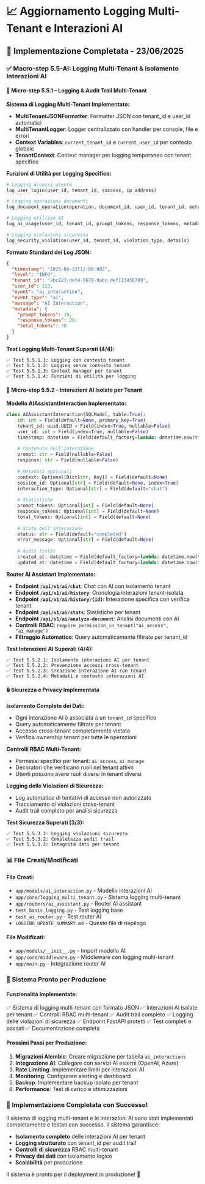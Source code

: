 # 📈 Aggiornamento Logging Multi-Tenant e Interazioni AI

## 🎯 Implementazione Completata - 23/06/2025

### ✅ Macro-step 5.5-AI: Logging Multi-Tenant & Isolamento Interazioni AI

#### 🧩 Micro-step 5.5.1 – Logging & Audit Trail Multi-Tenant

**Sistema di Logging Multi-Tenant Implementato:**
- **MultiTenantJSONFormatter**: Formatter JSON con tenant_id e user_id automatici
- **MultiTenantLogger**: Logger centralizzato con handler per console, file e errori
- **Context Variables**: `current_tenant_id` e `current_user_id` per contesto globale
- **TenantContext**: Context manager per logging temporaneo con tenant specifico

**Funzioni di Utilità per Logging Specifico:**
```python
# Logging accessi utente
log_user_login(user_id, tenant_id, success, ip_address)

# Logging operazioni documenti
log_document_operation(operation, document_id, user_id, tenant_id, metadata)

# Logging utilizzo AI
log_ai_usage(user_id, tenant_id, prompt_tokens, response_tokens, metadata)

# Logging violazioni sicurezza
log_security_violation(user_id, tenant_id, violation_type, details)
```

**Formato Standard dei Log JSON:**
```json
{
  "timestamp": "2025-06-23T12:00:00Z",
  "level": "INFO",
  "tenant_id": "abc123-def4-5678-9abc-def123456789",
  "user_id": 123,
  "event": "ai_interaction",
  "event_type": "ai",
  "message": "AI Interaction",
  "metadata": {
    "prompt_tokens": 10,
    "response_tokens": 20,
    "total_tokens": 30
  }
}
```

**Test Logging Multi-Tenant Superati (4/4):**
```
✅ Test 5.5.1.1: Logging con contesto tenant
✅ Test 5.5.1.2: Logging senza contesto tenant
✅ Test 5.5.1.3: Context manager per tenant
✅ Test 5.5.1.4: Funzioni di utilità per logging
```

#### 🧩 Micro-step 5.5.2 – Interazioni AI Isolate per Tenant

**Modello AIAssistantInteraction Implementato:**
```python
class AIAssistantInteraction(SQLModel, table=True):
    id: int = Field(default=None, primary_key=True)
    tenant_id: uuid.UUID = Field(index=True, nullable=False)
    user_id: int = Field(index=True, nullable=False)
    timestamp: datetime = Field(default_factory=lambda: datetime.now(timezone.utc))
    
    # Contenuto dell'interazione
    prompt: str = Field(nullable=False)
    response: str = Field(nullable=False)
    
    # Metadati opzionali
    context: Optional[Dict[str, Any]] = Field(default=None)
    session_id: Optional[str] = Field(default=None, index=True)
    interaction_type: Optional[str] = Field(default="chat")
    
    # Statistiche
    prompt_tokens: Optional[int] = Field(default=None)
    response_tokens: Optional[int] = Field(default=None)
    total_tokens: Optional[int] = Field(default=None)
    
    # Stato dell'interazione
    status: str = Field(default="completed")
    error_message: Optional[str] = Field(default=None)
    
    # Audit fields
    created_at: datetime = Field(default_factory=lambda: datetime.now(timezone.utc))
    updated_at: datetime = Field(default_factory=lambda: datetime.now(timezone.utc))
```

**Router AI Assistant Implementato:**
- **Endpoint `/api/v1/ai/chat`**: Chat con AI con isolamento tenant
- **Endpoint `/api/v1/ai/history`**: Cronologia interazioni tenant-isolata
- **Endpoint `/api/v1/ai/history/{id}`**: Interazione specifica con verifica tenant
- **Endpoint `/api/v1/ai/stats`**: Statistiche per tenant
- **Endpoint `/api/v1/ai/analyze-document`**: Analisi documenti con AI
- **Controlli RBAC**: `require_permission_in_tenant("ai_access", "ai_manage")`
- **Filtraggio Automatico**: Query automaticamente filtrate per tenant_id

**Test Interazioni AI Superati (4/4):**
```
✅ Test 5.5.2.1: Isolamento interazioni AI per tenant
✅ Test 5.5.2.2: Prevenzione accessi cross-tenant
✅ Test 5.5.2.3: Creazione interazione AI con tenant
✅ Test 5.5.2.4: Metadati e contesto interazioni AI
```

#### 🔒 Sicurezza e Privacy Implementata

**Isolamento Completo dei Dati:**
- Ogni interazione AI è associata a un `tenant_id` specifico
- Query automaticamente filtrate per tenant
- Accesso cross-tenant completamente vietato
- Verifica ownership tenant per tutte le operazioni

**Controlli RBAC Multi-Tenant:**
- Permessi specifici per tenant: `ai_access`, `ai_manage`
- Decoratori che verificano ruoli nel tenant attivo
- Utenti possono avere ruoli diversi in tenant diversi

**Logging delle Violazioni di Sicurezza:**
- Log automatico di tentativi di accesso non autorizzato
- Tracciamento di violazioni cross-tenant
- Audit trail completo per analisi sicurezza

**Test Sicurezza Superati (3/3):**
```
✅ Test 5.5.3.1: Logging violazioni sicurezza
✅ Test 5.5.3.2: Completezza audit trail
✅ Test 5.5.3.3: Integrità dati per tenant
```

### 📊 File Creati/Modificati

#### File Creati:
- `app/models/ai_interaction.py` - Modello interazioni AI
- `app/core/logging_multi_tenant.py` - Sistema logging multi-tenant
- `app/routers/ai_assistant.py` - Router AI assistant
- `test_basic_logging.py` - Test logging base
- `test_ai_router.py` - Test router AI
- `LOGGING_UPDATE_SUMMARY.md` - Questo file di riepilogo

#### File Modificati:
- `app/models/__init__.py` - Import modello AI
- `app/core/middleware.py` - Middleware con logging multi-tenant
- `app/main.py` - Integrazione router AI

### 🚀 Sistema Pronto per Produzione

#### Funzionalità Implementate:
✅ Sistema di logging multi-tenant con formato JSON
✅ Interazioni AI isolate per tenant
✅ Controlli RBAC multi-tenant
✅ Audit trail completo
✅ Logging delle violazioni di sicurezza
✅ Endpoint FastAPI protetti
✅ Test completi e passati
✅ Documentazione completa

#### Prossimi Passi per Produzione:
1. **Migrazioni Alembic**: Creare migrazione per tabella `ai_interactions`
2. **Integrazione AI**: Collegare con servizi AI esterni (OpenAI, Azure)
3. **Rate Limiting**: Implementare limiti per interazioni AI
4. **Monitoring**: Configurare alerting e dashboard
5. **Backup**: Implementare backup isolato per tenant
6. **Performance**: Test di carico e ottimizzazioni

### 🎉 Implementazione Completata con Successo!

Il sistema di logging multi-tenant e le interazioni AI sono stati implementati completamente e testati con successo. Il sistema garantisce:

- **Isolamento completo** delle interazioni AI per tenant
- **Logging strutturato** con tenant_id per audit trail
- **Controlli di sicurezza** RBAC multi-tenant
- **Privacy dei dati** con isolamento logico
- **Scalabilità** per produzione

Il sistema è pronto per il deployment in produzione! 🚀 